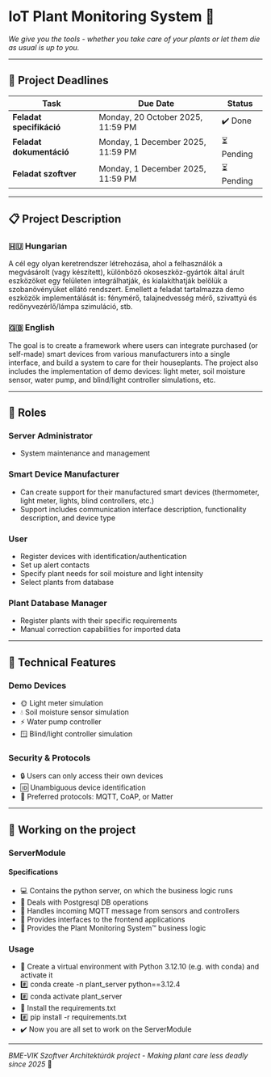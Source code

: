 # IoT Plant Monitoring System 🌱

*We give you the tools - whether you take care of your plants or let them die as usual is up to you.*

---

## 📅 Project Deadlines

| Task | Due Date | Status |
|------|-----------|---------|
| **Feladat specifikáció** | Monday, 20 October 2025, 11:59 PM | ✔️ Done |
| **Feladat dokumentáció** | Monday, 1 December 2025, 11:59 PM | ⏳ Pending |
| **Feladat szoftver** | Monday, 1 December 2025, 11:59 PM | ⏳ Pending |

---

## 📋 Project Description

### 🇭🇺 Hungarian
A cél egy olyan keretrendszer létrehozása, ahol a felhasználók a megvásárolt (vagy készített), különböző okoseszköz-gyártók által árult eszközöket egy felületen integrálhatják, és kialakíthatják belőlük a szobanövényüket ellátó rendszert. Emellett a feladat tartalmazza demo eszközök implementálását is: fénymérő, talajnedvesség mérő, szivattyú és redőnyvezérlő/lámpa szimuláció, stb.

### 🇬🇧 English
The goal is to create a framework where users can integrate purchased (or self-made) smart devices from various manufacturers into a single interface, and build a system to care for their houseplants. The project also includes the implementation of demo devices: light meter, soil moisture sensor, water pump, and blind/light controller simulations, etc.

---

## 👥 Roles

### **Server Administrator**
- System maintenance and management

### **Smart Device Manufacturer** 
- Can create support for their manufactured smart devices (thermometer, light meter, lights, blind controllers, etc.)
- Support includes communication interface description, functionality description, and device type

### **User**
- Register devices with identification/authentication
- Set up alert contacts  
- Specify plant needs for soil moisture and light intensity
- Select plants from database

### **Plant Database Manager**
- Register plants with their specific requirements
- Manual correction capabilities for imported data

---

## 🔧 Technical Features

### **Demo Devices**
- 🌞 Light meter simulation
- 💧 Soil moisture sensor simulation
- ⚡ Water pump controller  
- 🪟 Blind/light controller simulation

### **Security & Protocols**
- 🔒 Users can only access their own devices
- 🆔 Unambiguous device identification
- 📡 Preferred protocols: MQTT, CoAP, or Matter

---

## 👷 Working on the project

### ServerModule
#### Specifications
- 💻 Contains the python server, on which the business logic runs
- 📁 Deals with Postgresql DB operations
- 📡 Handles incoming MQTT message from sensors and controllers
- 📱 Provides interfaces to the frontend applications
- 🌲 Provides the Plant Monitoring System™️ business logic

### Usage
- 🐍 Create a virtual environment with Python 3.12.10 (e.g. with conda) and activate it
- #️⃣ conda create -n plant_server python==3.12.4
- #️⃣ conda activate plant_server
- 📃 Install the requirements.txt
- #️⃣ pip install -r requirements.txt
- ✔️ Now you are all set to work on the ServerModule


---

*BME-VIK Szoftver Architektúrák project - Making plant care less deadly since 2025* 🚀
